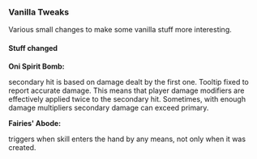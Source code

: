 ### Vanilla Tweaks

Various small changes to make some vanilla stuff more interesting.

#### Stuff changed

**Oni Spirit Bomb:**

secondary hit is based on damage dealt by the first one. Tooltip fixed to report accurate damage. 
This means that player damage modifiers are effectively applied twice to the secondary hit. 
Sometimes, with enough damage multipliers secondary damage can exceed primary.

**Fairies' Abode:**

triggers when skill enters the hand by any means, not only when it was created. 
